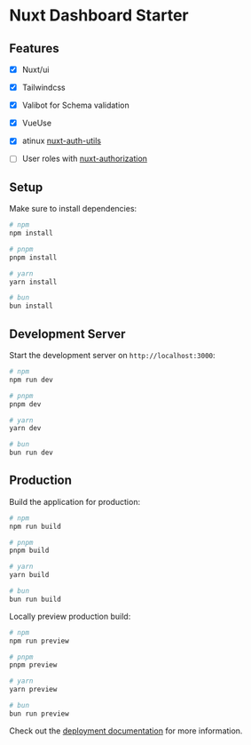 # Nuxt Dashboard Starter

## Features

- [x] Nuxt/ui
- [x] Tailwindcss
- [x] Valibot for Schema validation
- [x] VueUse
- [x] atinux [nuxt-auth-utils](https://github.com/atinux/nuxt-auth-utils)
- [ ] User roles with [nuxt-authorization](https://github.com/Barbapapazes/nuxt-authorization)


## Setup

Make sure to install dependencies:

```bash
# npm
npm install

# pnpm
pnpm install

# yarn
yarn install

# bun
bun install
```

## Development Server

Start the development server on `http://localhost:3000`:

```bash
# npm
npm run dev

# pnpm
pnpm dev

# yarn
yarn dev

# bun
bun run dev
```

## Production

Build the application for production:

```bash
# npm
npm run build

# pnpm
pnpm build

# yarn
yarn build

# bun
bun run build
```

Locally preview production build:

```bash
# npm
npm run preview

# pnpm
pnpm preview

# yarn
yarn preview

# bun
bun run preview
```

Check out the [deployment documentation](https://nuxt.com/docs/getting-started/deployment) for more information.
